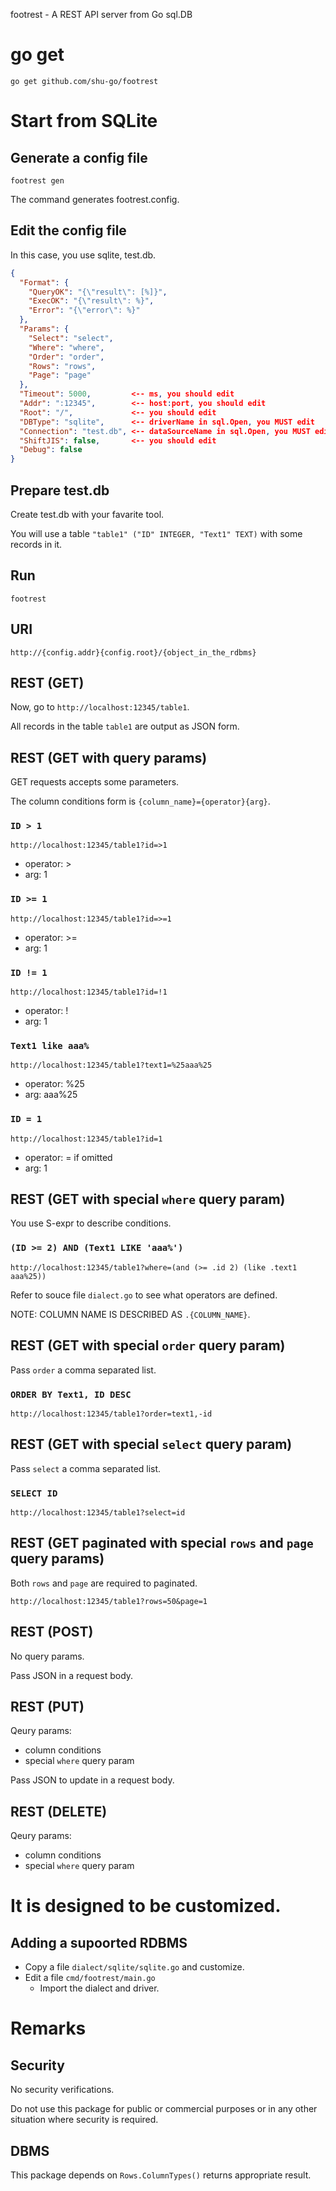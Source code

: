 footrest - A REST API server from Go sql.DB

# go get

```
go get github.com/shu-go/footrest
```

# Start from SQLite

## Generate a config file

```
footrest gen
```

The command generates footrest.config.

## Edit the config file

In this case, you use sqlite, test.db.

```json
{
  "Format": {
    "QueryOK": "{\"result\": [%]}",
    "ExecOK": "{\"result\": %}",
    "Error": "{\"error\": %}"
  },
  "Params": {
    "Select": "select",
    "Where": "where",
    "Order": "order",
    "Rows": "rows",
    "Page": "page"
  },
  "Timeout": 5000,         <-- ms, you should edit
  "Addr": ":12345",        <-- host:port, you should edit
  "Root": "/",             <-- you should edit
  "DBType": "sqlite",      <-- driverName in sql.Open, you MUST edit
  "Connection": "test.db", <-- dataSourceName in sql.Open, you MUST edit
  "ShiftJIS": false,       <-- you should edit
  "Debug": false
}
```

## Prepare test.db

Create test.db with your favarite tool.

You will use a table `"table1" ("ID" INTEGER, "Text1" TEXT)` with some records in it.

## Run

```
footrest
```

## URI

`http://{config.addr}{config.root}/{object_in_the_rdbms}`

## REST (GET)

Now, go to `http://localhost:12345/table1`.

All records in the table `table1` are output as JSON form.

## REST (GET with query params)

GET requests accepts some parameters.

The column conditions form is `{column_name}={operator}{arg}`.

### `ID > 1`

`http://localhost:12345/table1?id=>1`

* operator: >
* arg: 1

### `ID >= 1`

`http://localhost:12345/table1?id=>=1`

* operator: >=
* arg: 1

### `ID != 1`

`http://localhost:12345/table1?id=!1`

* operator: !
* arg: 1

### `Text1 like aaa%`

`http://localhost:12345/table1?text1=%25aaa%25`

* operator: %25
* arg: aaa%25

### `ID = 1`

`http://localhost:12345/table1?id=1`

* operator: = if omitted
* arg: 1

## REST (GET with special `where` query param)

You use S-expr to describe conditions.

### `(ID >= 2) AND (Text1 LIKE 'aaa%')`

`http://localhost:12345/table1?where=(and (>= .id 2) (like .text1 aaa%25))`

Refer to souce file `dialect.go` to see what operators are defined.

NOTE: COLUMN NAME IS DESCRIBED AS `.{COLUMN_NAME}`.

## REST (GET with special `order` query param)

Pass `order` a comma separated list.

### `ORDER BY Text1, ID DESC`

`http://localhost:12345/table1?order=text1,-id`

## REST (GET with special `select` query param)

Pass `select` a comma separated list.

### `SELECT ID`

`http://localhost:12345/table1?select=id`

## REST (GET paginated with special `rows` and `page` query params)

Both `rows` and `page` are required to paginated.

`http://localhost:12345/table1?rows=50&page=1`


## REST (POST)

No query params.

Pass JSON in a request body.

## REST (PUT)

Qeury params:

* column conditions
* special `where` query param

Pass JSON to update in a request body.

## REST (DELETE)

Qeury params:

* column conditions
* special `where` query param

# It is designed to be customized.

## Adding a supoorted RDBMS

* Copy a file `dialect/sqlite/sqlite.go` and customize.
* Edit a file `cmd/footrest/main.go`
  * Import the dialect and driver.

# Remarks

## Security

No security verifications.

Do not use this package for public or commercial purposes or in any other situation where security is required.

## DBMS

This package depends on `Rows.ColumnTypes()` returns appropriate result.
